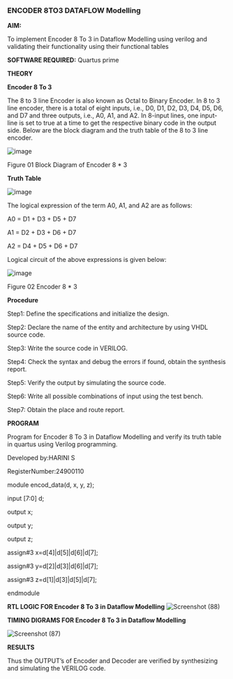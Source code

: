 ### ENCODER 8TO3 DATAFLOW Modelling

**AIM:**

To implement  Encoder 8 To 3 in Dataflow Modelling using verilog and validating their functionality using their functional tables

**SOFTWARE REQUIRED:** Quartus prime

**THEORY**

**Encoder 8 To 3**

The 8 to 3 line Encoder is also known as Octal to Binary Encoder. In 8 to 3 line encoder, there is a total of eight inputs, i.e., D0, D1, D2, D3, D4, D5, D6, and D7 and three outputs, i.e., A0, A1, and A2. In 8-input lines, one input-line is set to true at a time to get the respective binary code in the output side. Below are the block diagram and the truth table of the 8 to 3 line encoder.

![image](https://github.com/naavaneetha/ENCODER8TO3DATAFLOW/assets/154305477/0bc242c1-eb9e-4c47-afe5-30428470efc3)

Figure 01  Block Diagram of Encoder 8 * 3

**Truth Table**

![image](https://github.com/naavaneetha/ENCODER8TO3DATAFLOW/assets/154305477/35496b14-ae6e-4cd1-9abd-d6736b576575)

The logical expression of the term A0, A1, and A2 are as follows:

A0 = D1 + D3 + D5 + D7

A1 = D2 + D3 + D6 + D7

A2 = D4 + D5 + D6 + D7

Logical circuit of the above expressions is given below:

![image](https://github.com/naavaneetha/ENCODER8TO3DATAFLOW/assets/154305477/95acaee6-c873-4c75-89eb-ef09fb158053)

Figure 02  Encoder 8 * 3

**Procedure**

Step1: Define the specifications and initialize the design.

Step2: Declare the name of the entity and architecture by using VHDL source code.

Step3: Write the source code in VERILOG.

Step4: Check the syntax and debug the errors if found, obtain the synthesis report.

Step5: Verify the output by simulating the source code.

Step6: Write all possible combinations of input using the test bench.

Step7: Obtain the place and route report.

**PROGRAM**

Program for Encoder 8 To 3 in Dataflow Modelling and verify its truth table in quartus using Verilog programming. 

Developed by:HARINI S

RegisterNumber:24900110

module encod_data(d, x, y, z);

 input [7:0] d;
 
 output x;
 
 output y;
 
 output z;
 
assign#3 x=d[4]|d[5]|d[6]|d[7];

assign#3 y=d[2]|d[3]|d[6]|d[7];

assign#3 z=d[1]|d[3]|d[5]|d[7];

endmodule


**RTL LOGIC FOR Encoder 8 To 3 in Dataflow Modelling**
![Screenshot (88)](https://github.com/user-attachments/assets/98de9fc4-cedb-4e48-967c-4632a7dca6fe)


**TIMING DIGRAMS FOR Encoder 8 To 3 in Dataflow Modelling**

![Screenshot (87)](https://github.com/user-attachments/assets/6d64d5f7-eabe-4e14-bb55-f09098c04658)



**RESULTS**

Thus the OUTPUT’s of Encoder and Decoder are verified by synthesizing and simulating the
VERILOG code.



